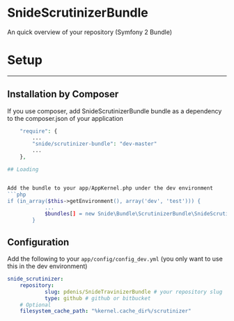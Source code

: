SnideScrutinizerBundle
======================

An quick overview of your repository (Symfony 2 Bundle)

# Setup
-----

## Installation by Composer

If you use composer, add SnideScrutinizerBundle bundle as a dependency to the composer.json of your application

```php
    "require": {
        ...
        "snide/scrutinizer-bundle": "dev-master"
        ...
    },

## Loading


Add the bundle to your app/AppKernel.php under the dev environment
```php
if (in_array($this->getEnvironment(), array('dev', 'test'))) {
            ...
            $bundles[] = new Snide\Bundle\ScrutinizerBundle\SnideScrutinizerBundle();
        }
```

## Configuration

Add the following to your `app/config/config_dev.yml` (you only want to use this in the dev environment)

```yml
snide_scrutinizer:
    repository:
            slug: pdenis/SnideTravinizerBundle # your repository slug
            type: github # github or bitbucket
    # Optional
    filesystem_cache_path: "%kernel.cache_dir%/scrutinizer"

```